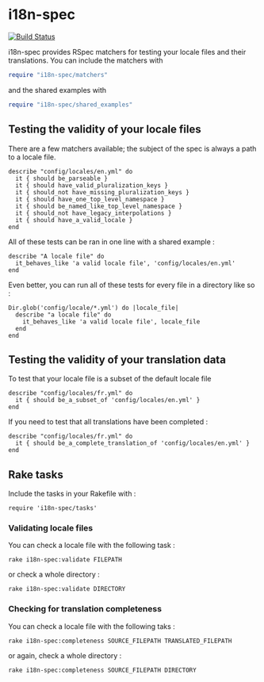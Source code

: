 # i18n-spec

[![Build Status](https://secure.travis-ci.org/tigrish/i18n-spec.png)](http://travis-ci.org/tigrish/i18n-spec)

i18n-spec provides RSpec matchers for testing your locale files and their translations. You can include the matchers with

```rb
require "i18n-spec/matchers"
```

and the shared examples with

```rb
require "i18n-spec/shared_examples"
```

## Testing the validity of your locale files

There are a few matchers available; the subject of the spec is always a path to a locale file.

    describe "config/locales/en.yml" do
      it { should be_parseable }
      it { should have_valid_pluralization_keys }
      it { should_not have_missing_pluralization_keys }
      it { should have_one_top_level_namespace }
      it { should be_named_like_top_level_namespace }
      it { should_not have_legacy_interpolations }
      it { should have_a_valid_locale }
    end

All of these tests can be ran in one line with a shared example :

    describe "A locale file" do
      it_behaves_like 'a valid locale file', 'config/locales/en.yml'
    end

Even better, you can run all of these tests for every file in a directory like so :

    Dir.glob('config/locale/*.yml') do |locale_file|
      describe "a locale file" do
        it_behaves_like 'a valid locale file', locale_file
      end
    end

## Testing the validity of your translation data

To test that your locale file is a subset of the default locale file

	describe "config/locales/fr.yml" do
	  it { should be_a_subset_of 'config/locales/en.yml' }
	end

If you need to test that all translations have been completed :

    describe "config/locales/fr.yml" do
      it { should be_a_complete_translation_of 'config/locales/en.yml' }
    end

## Rake tasks

Include the tasks in your Rakefile with :

    require 'i18n-spec/tasks'

### Validating locale files

You can check a locale file with the following task :

    rake i18n-spec:validate FILEPATH

or check a whole directory :

    rake i18n-spec:validate DIRECTORY

### Checking for translation completeness


You can check a locale file with the following taks :

	rake i18n-spec:completeness SOURCE_FILEPATH TRANSLATED_FILEPATH

or again, check a whole directory :

	rake i18n-spec:completeness SOURCE_FILEPATH DIRECTORY
